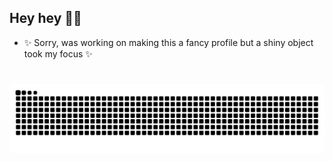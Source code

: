 ## Hey hey 👋🏽

- ✨ Sorry, was working on making this a fancy profile but a shiny object took my focus ✨
<!--
**rdfrocha/rdfrocha** is a ✨ _special_ ✨ repository because its `README.md` (this file) appears on your GitHub profile.

Here are some ideas to get you started:

- 🔭 I’m currently working on ...
- 🌱 I’m currently learning ...
- 👯 I’m looking to collaborate on ...
- 🤔 I’m looking for help with ...
- 💬 Ask me about ...
- 📫 How to reach me: ...
- 😄 Pronouns: ...
- ⚡ Fun fact: ...
-->

# 

<picture>
<source media="(prefers-color-scheme: dark)" srcset="https://raw.githubusercontent.com/rdfrocha/rdfrocha/output/github-contribution-grid-snake-dark.svg" />
<source media="(prefers-color-scheme: light)" srcset="https://raw.githubusercontent.com/rdfrocha/rdfrocha/output/github-contribution-grid-snake.svg" />
<img alt="Snake-Eats-My-Activity" src="https://raw.githubusercontent.com/rdfrocha/rdfrocha/output/github-contribution-grid-snake.svg" />
</picture>
